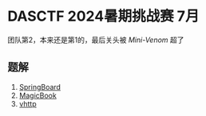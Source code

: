 # DASCTF 2024暑期挑战赛 7月

团队第2，本来还是第1的，最后关头被 *Mini-Venom* 超了

## 题解

1. [SpringBoard](./SpringBoard.md)
2. [MagicBook](./MagicBook.md)
3. [vhttp](./vhttp.md)
